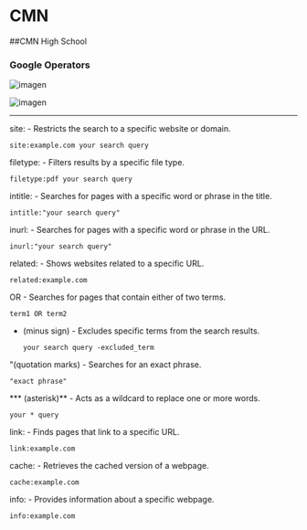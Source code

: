 # CMN
##CMN High School


### Google Operators 

![imagen](https://github.com/pablonietocmn/CMN/assets/144988612/8c95da3e-fd34-48da-994b-f6cbb8331d5d)

![imagen](https://github.com/pablonietocmn/CMN/assets/144988612/858ae036-dbf6-45a8-8ee8-8daf2a4a4c27)

----
site: - Restricts the search to a specific website or domain.

    site:example.com your search query

filetype: - Filters results by a specific file type.

    filetype:pdf your search query

intitle: - Searches for pages with a specific word or phrase in the title.

    intitle:"your search query"

inurl: - Searches for pages with a specific word or phrase in the URL.

    inurl:"your search query"

related: - Shows websites related to a specific URL.

    related:example.com

OR - Searches for pages that contain either of two terms.

    term1 OR term2

- (minus sign) - Excludes specific terms from the search results.

      your search query -excluded_term

"(quotation marks) - Searches for an exact phrase.

    "exact phrase"

*** (asterisk)** - Acts as a wildcard to replace one or more words.

    your * query

link: - Finds pages that link to a specific URL.
    
    link:example.com

cache: - Retrieves the cached version of a webpage.

    cache:example.com

info: - Provides information about a specific webpage.
    
    info:example.com

